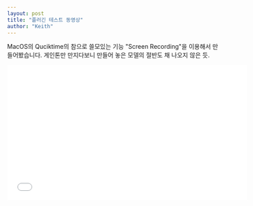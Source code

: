 ```yaml
---
layout: post
title: "플러긴 테스트 동영상"
author: "Keith"
---
```



MacOS의 Quciktime의 참으로 쓸모있는 기능 "Screen Recording"을 이용해서 만들어봤습니다. 게인톤만 만지다보니 만들어 놓은 모델의 절반도 채 나오지 않은 듯.







<iframe width="560" height="315" src="//www.youtube.com/embed/V471LXv92Q0" frameborder="0" allowfullscreen=""></iframe>





